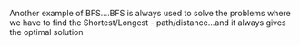 Another example of BFS....BFS is always used to solve the problems where we have to find the Shortest/Longest - path/distance...and it always gives the optimal solution